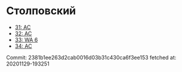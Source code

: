 # Столповский
- [31: AC](31.md)
- [32: AC](32.md)
- [33: WA 6](33.md)
- [34: AC](34.md)

Commit: 2381b1ee263d2cab0016d03b31c430ca6f3ee153
 fetched at: 20201129-193251
